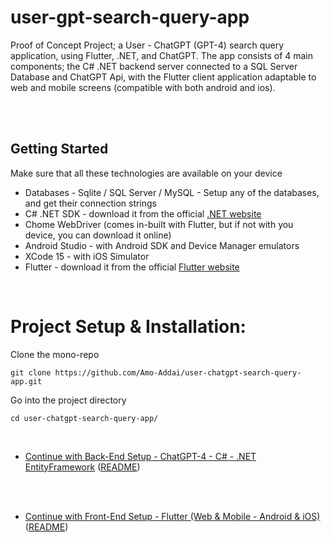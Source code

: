 # user-gpt-search-query-app

Proof of Concept Project; a User - ChatGPT (GPT-4) search query application, using Flutter, .NET, and ChatGPT. The app consists of 4 main components; the C# .NET backend server connected to a SQL Server Database and ChatGPT Api, with the Flutter client application adaptable to web and mobile screens (compatible with both android and ios).

<br />
<br />

## Getting Started

Make sure that all these technologies are available on your device

- Databases - Sqlite / SQL Server / MySQL - Setup any of the databases, and get their connection strings
- C# .NET SDK - download it from the official [.NET website](https://dotnet.microsoft.com/download)
- Chome WebDriver (comes in-built with Flutter, but if not with you device, you can download it online)
- Android Studio - with Android SDK and Device Manager emulators
- XCode 15 - with iOS Simulator
- Flutter - download it from the official [Flutter website](https://docs.flutter.dev/get-started/install)

<br />

# Project Setup & Installation:

Clone the mono-repo

```
git clone https://github.com/Amo-Addai/user-chatgpt-search-query-app.git
```

Go into the project directory

```
cd user-chatgpt-search-query-app/
```

<br />

* [Continue with Back-End Setup - ChatGPT-4 - C# - .NET EntityFramework](https://github.com/Amo-Addai/user-chatgpt-search-query-app/blob/main/ChatGPTBackend/README.md)  ([README](https://github.com/Amo-Addai/user-chatgpt-search-query-app/blob/main/ChatGPTBackend/README.md))

<br />
<br />

* [Continue with Front-End Setup - Flutter (Web & Mobile - Android & iOS)](https://github.com/Amo-Addai/user-chatgpt-search-query-app/blob/main/client/README.md)  ([README](https://github.com/Amo-Addai/user-chatgpt-search-query-app/blob/main/client/README.md))

<br />
<br />

